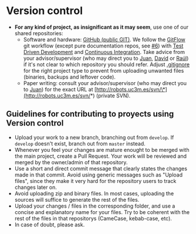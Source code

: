 # Version control

* **For any kind of project, as insignificant as it may seem**, use one of our shared repositories:
  * Software and hardware: [GitHub \(public GIT\)](https://github.com/roboticslab-uc3m). We follow the [GitFlow](https://www.atlassian.com/git/tutorials/comparing-workflows/gitflow-workflow/) git workflow \(except pure documentation repos, see [\#6](https://github.com/roboticslab-uc3m/developer-manual/issues/6)\) with [Test Driven Development](https://en.wikipedia.org/wiki/Test-driven_development) and [Continuous Integration](https://en.wikipedia.org/wiki/Continuous_integration). Take advice from your advisor/supervisor \(who may direct you to [Juan](https://github.com/jgvictores), [David](https://github.com/David-Estevez) or [Raúl](https://github.com/rsantos88)\) if it's not clear to which repository you should refer. Adjust [.gitignore](https://git-scm.com/docs/gitignore) for the right project type to prevent from uploading unwanted files \(binaries, backups and leftover code\).
  * Paper writing: consult your advisor/supervisor \(who may direct you to [Juan](https://github.com/jgvictores)\) for the exact URL at [http://robots.uc3m.es/svn/\*](http://robots.uc3m.es/svn/*) \(private SVN\).

## Guidelines for contributing to proyects using Version control

* Upload your work to a new branch, branching out from `develop`. If `develop` doesn't exist, branch out from `master` instead.
* Whenever you feel your changes are mature enought to be merged with the main project, create a Pull Request. Your work will be reviewed and merged by the owner/admin of that repository.
* Use a short and direct commit message that clearly states the changes made in that commit. Avoid using generic messages such as "Upload files", since they make it very hard for the repository users to track changes later on.
* Avoid uploading zip and binary files. In most cases, uploading the sources will suffice to generate the rest of the files.
* Upload your changes / files in the corresponding folder, and use a concise and explanatory name for your files. Try to be coherent with the rest of the files in that repositorys (CameCase, kebab-case, etc).
* In case of doubt, please ask.


